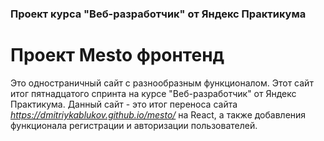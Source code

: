 ### Проект курса "Веб-разработчик" от Яндекс Практикума ### 
# Проект Mesto фронтенд

Это одностраничный сайт с разнообразным функционалом. Этот сайт итог пятнадцатого спринта на курсе "Веб-разработчик" от Яндекс Практикума. Данный сайт - это итог переноса сайта *https://dmitriykablukov.github.io/mesto/* на React, а также добавления функционала регистрации и авторизации пользователей.
